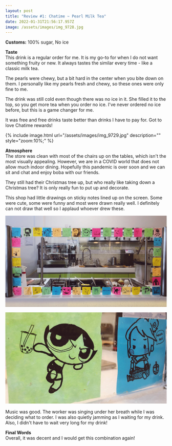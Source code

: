 ```yaml
---
layout: post
title: "Review #1: Chatime ~ Pearl Milk Tea"
date: 2022-01-31T21:56:17.957Z
image: /assets/images/img_9728.jpg
---
```

**Customs:** 100% sugar, No ice

**Taste**\
This drink is a regular order for me. It is my go-to for when I do not want something fruity or new. It always tastes the similar every time - like a classic milk tea. 

The pearls were chewy, but a bit hard in the center when you bite down on them. I personally like my pearls fresh and chewy, so these ones were only fine to me.

The drink was still cold even though there was no ice in it. She filled it to the top, so you get more tea when you order no ice. I've never ordered no ice before, but this is a game changer for me.

It was free and free drinks taste better than drinks I have to pay for. Got to love Chatime rewards!

{% include image.html url="/assets/images/img_9729.jpg"  description="" style="zoom:10%;" %}

**Atmosphere**\
The store was clean with most of the chairs up on the tables, which isn't the most visually appealing. However, we are in a COVID world that does not allow much indoor dining. Hopefully this pandemic is over soon and we can sit and chat and enjoy boba with our friends.

They still had their Christmas tree up, but who really like taking down a Christmas tree? It is only really fun to put up and decorate.

This shop had little drawings on sticky notes lined up on the screen. Some were cute, some were funny and most were drawn really well. I definitely can not draw that well so I applaud whoever drew these.

![](/assets/images/img_9724.jpg)

![](/assets/images/img_9725.jpg)

Music was good. The worker was singing under her breath while I was deciding what to order. I was also quietly jamming as I waiting for my drink. Also, I didn't have to wait very long for my drink!

**Final Words**\
Overall, it was decent and I would get this combination again!